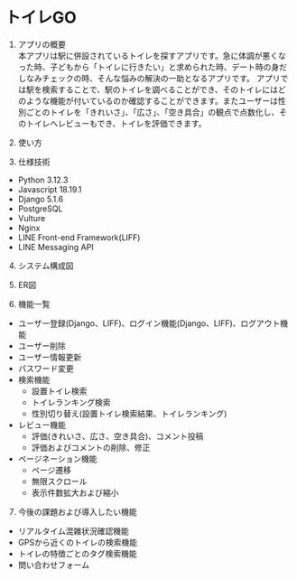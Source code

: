 # トイレGO

1. アプリの概要 <br>
本アプリは駅に併設されているトイレを探すアプリです。急に体調が悪くなった時、子どもから「トイレに行きたい」と求められた時、デート時の身だしなみチェックの時、そんな悩みの解決の一助となるアプリです。
アプリでは駅を検索することで、駅のトイレを調べることができ、そのトイレにはどのような機能が付いているのか確認することができます。またユーザーは性別ごとのトイレを「きれいさ」、「広さ」、「空き具合」の観点で点数化し、そのトイレへレビューもでき、トイレを評価できます。

2. 使い方

3. 仕様技術
* Python 3.12.3
* Javascript 18.19.1
* Django 5.1.6
* PostgreSQL
* Vulture
* Nginx
* LINE Front-end Framework(LIFF)
* LINE Messaging API

4. システム構成図

5. ER図

6. 機能一覧
* ユーザー登録(Django、LIFF)、ログイン機能(Django、LIFF)、ログアウト機能
* ユーザー削除
* ユーザー情報更新
* パスワード変更
* 検索機能
  * 設置トイレ検索
  * トイレランキング検索
  * 性別切り替え(設置トイレ検索結果、トイレランキング)
* レビュー機能
  * 評価(きれいさ、広さ、空き具合)、コメント投稿
  * 評価およびコメントの削除、修正
* ページネーション機能
  * ページ遷移
  * 無限スクロール
  * 表示件数拡大および縮小

7. 今後の課題および導入したい機能
* リアルタイム混雑状況確認機能
* GPSから近くのトイレの検索機能
* トイレの特徴ごとのタグ検索機能
* 問い合わせフォーム
